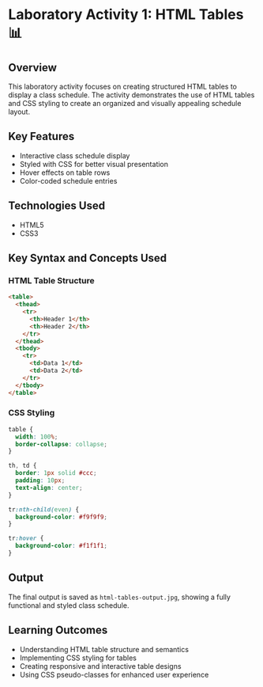 # Laboratory Activity 1: HTML Tables 📊

## Overview
This laboratory activity focuses on creating structured HTML tables to display a class schedule. The activity demonstrates the use of HTML tables and CSS styling to create an organized and visually appealing schedule layout.

## Key Features
- Interactive class schedule display
- Styled with CSS for better visual presentation
- Hover effects on table rows
- Color-coded schedule entries

## Technologies Used
- HTML5
- CSS3

## Key Syntax and Concepts Used

### HTML Table Structure
```html
<table>
  <thead>
    <tr>
      <th>Header 1</th>
      <th>Header 2</th>
    </tr>
  </thead>
  <tbody>
    <tr>
      <td>Data 1</td>
      <td>Data 2</td>
    </tr>
  </tbody>
</table>
```

### CSS Styling
```css
table {
  width: 100%;
  border-collapse: collapse;
}

th, td {
  border: 1px solid #ccc;
  padding: 10px;
  text-align: center;
}

tr:nth-child(even) {
  background-color: #f9f9f9;
}

tr:hover {
  background-color: #f1f1f1;
}
```

## Output
The final output is saved as `html-tables-output.jpg`, showing a fully functional and styled class schedule.

## Learning Outcomes
- Understanding HTML table structure and semantics
- Implementing CSS styling for tables
- Creating responsive and interactive table designs
- Using CSS pseudo-classes for enhanced user experience
